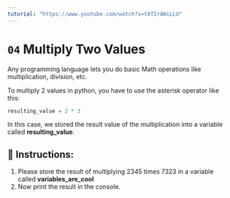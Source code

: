 ```yaml
---
tutorial: "https://www.youtube.com/watch?v=tATIrAWiLLU"
---
```


# `04` Multiply Two Values

Any programming language lets you do basic Math operations like multiplication, division, etc.

To multiply 2 values in python, you have to use the asterisk operator like this:
```py
resulting_value = 2 * 3
```
In this case, we stored the result value of the multiplication into a variable called **resulting_value**.

## 📝 Instructions:

1. Please store the result of multiplying 2345 times 7323 in a variable called **variables_are_cool**
2. Now print the result in the console.




